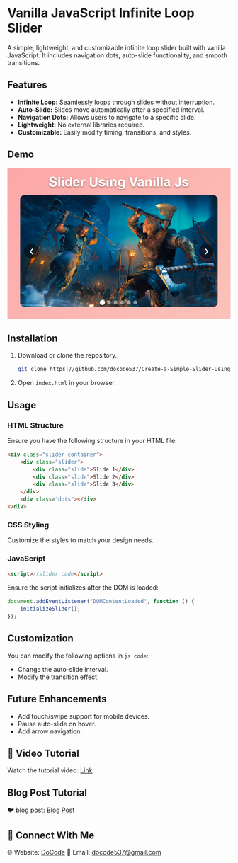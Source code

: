 # Vanilla JavaScript Infinite Loop Slider

A simple, lightweight, and customizable infinite loop slider built with vanilla JavaScript. It includes navigation dots, auto-slide functionality, and smooth transitions.

## Features
- **Infinite Loop:** Seamlessly loops through slides without interruption.
- **Auto-Slide:** Slides move automatically after a specified interval.
- **Navigation Dots:** Allows users to navigate to a specific slide.
- **Lightweight:** No external libraries required.
- **Customizable:** Easily modify timing, transitions, and styles.

## Demo
![slider-image](image.png)

## Installation
1. Download or clone the repository.
   ```sh
   git clone https://github.com/docode537/Create-a-Simple-Slider-Using-Vanilla-JavaScript-No-Libraries-.git
   ```
2. Open `index.html` in your browser.

## Usage
### HTML Structure
Ensure you have the following structure in your HTML file:
```html
<div class="slider-container">
    <div class="slider">
        <div class="slide">Slide 1</div>
        <div class="slide">Slide 2</div>
        <div class="slide">Slide 3</div>
    </div>
    <div class="dots"></div>
</div>
```

### CSS Styling
Customize the styles to match your design needs.

### JavaScript
```html
<script>//slider code</script>
```
Ensure the script initializes after the DOM is loaded:
```js
document.addEventListener("DOMContentLoaded", function () {
    initializeSlider();
});
```

## Customization
You can modify the following options in `js code`:
- Change the auto-slide interval.
- Modify the transition effect.

## Future Enhancements
- Add touch/swipe support for mobile devices.
- Pause auto-slide on hover.
- Add arrow navigation.
## 🎥 Video Tutorial
Watch the tutorial video: [Link](https://www.youtube.com/watch?v=CHwmwh7r8BE).
## Blog Post Tutorial
🐦 blog post: [Blog Post](https://docode.co.in/post/simple-infinite-loop-slider-using-vanilla-javascript)  
## 📩 Connect With Me
🌐 Website: [DoCode](https://docode.co.in/)
📧 Email: docode537@gmail.com 

